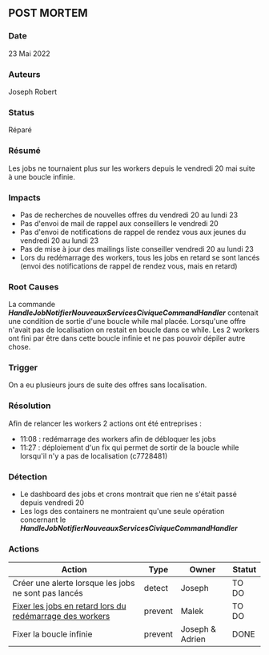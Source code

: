 ## POST MORTEM

### Date
23 Mai 2022

### Auteurs 
Joseph Robert

### Status
Réparé

### Résumé
Les jobs ne tournaient plus sur les workers depuis le vendredi 20 mai suite à une boucle infinie.

### Impacts
- Pas de recherches de nouvelles offres du vendredi 20 au lundi 23
- Pas d'envoi de mail de rappel aux conseillers le vendredi 20
- Pas d'envoi de notifications de rappel de rendez vous aux jeunes du vendredi 20 au lundi 23
- Pas de mise à jour des mailings liste conseiller vendredi 20 au lundi 23
- Lors du redémarrage des workers, tous les jobs en retard se sont lancés (envoi des notifications de rappel de rendez vous, mais en retard)

### Root Causes
La commande ***HandleJobNotifierNouveauxServicesCiviqueCommandHandler*** contenait une condition de sortie d'une boucle while mal placée.
Lorsqu'une offre n'avait pas de localisation on restait en boucle dans ce while. Les 2 workers ont fini par être dans cette boucle infinie et ne pas pouvoir dépiler autre chose.

### Trigger
On a eu plusieurs jours de suite des offres sans localisation.

### Résolution
Afin de relancer les workers 2 actions ont été entreprises :
- 11:08 : redémarrage des workers afin de débloquer les jobs
- 11:27 : déploiement d'un fix qui permet de sortir de la boucle while lorsqu'il n'y a pas de localisation (c7728481)

### Détection
- Le dashboard des jobs et crons montrait que rien ne s'était passé depuis vendredi 20
- Les logs des containers ne montraient qu'une seule opération concernant le ***HandleJobNotifierNouveauxServicesCiviqueCommandHandler***

### Actions
| Action                                               | Type    | Owner           | Statut |
|------------------------------------------------------|---------|-----------------|--------|
| Créer une alerte lorsque les jobs ne sont pas lancés | detect  | Joseph          | TO DO  |
| [Fixer les jobs en retard lors du redémarrage des workers](https://trello.com/c/H2LfRszb) | prevent | Malek | TO DO |
| Fixer la boucle infinie                              | prevent | Joseph & Adrien | DONE   |

